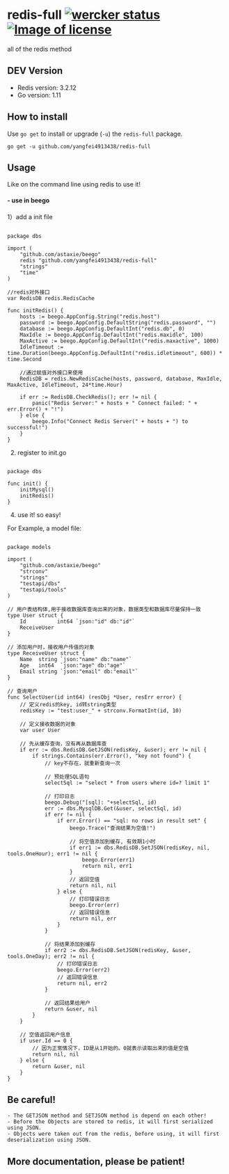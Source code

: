 # redis-full [![wercker status](https://app.wercker.com/status/5151a44054cbd71b158674b5b6093a6b/s/master "wercker status")](https://app.wercker.com/project/byKey/5151a44054cbd71b158674b5b6093a6b) [![Image of license](https://camo.githubusercontent.com/890acbdcb87868b382af9a4b1fac507b9659d9bf/68747470733a2f2f696d672e736869656c64732e696f2f62616467652f6c6963656e73652d4d49542d626c75652e737667)](https://github.com/yangfei4913438/redis-full/blob/master/LICENSE)         
all of the redis method

## DEV Version
- Redis version: 3.2.12
- Go version: 1.11

## How to install
Use `go get` to install or upgrade (`-u`) the `redis-full` package.

    go get -u github.com/yangfei4913438/redis-full

## Usage
Like on the command line using redis to use it! 

#### - use in beego

1）add a init file

```golang

package dbs

import (
	"github.com/astaxie/beego"
	redis "github.com/yangfei4913438/redis-full"
	"strings"
	"time"
)

//redis对外接口
var RedisDB redis.RedisCache

func initRedis() {
	hosts := beego.AppConfig.String("redis.host")
	password := beego.AppConfig.DefaultString("redis.password", "")
	database := beego.AppConfig.DefaultInt("redis.db", 0)
	MaxIdle := beego.AppConfig.DefaultInt("redis.maxidle", 100)
	MaxActive := beego.AppConfig.DefaultInt("redis.maxactive", 1000)
	IdleTimeout := time.Duration(beego.AppConfig.DefaultInt("redis.idletimeout", 600)) * time.Second

	//通过赋值对外接口来使用
	RedisDB = redis.NewRedisCache(hosts, password, database, MaxIdle, MaxActive, IdleTimeout, 24*time.Hour)

	if err := RedisDB.CheckRedis(); err != nil {
		panic("Redis Server:" + hosts + " Connect failed: " + err.Error() + "!")
	} else {
		beego.Info("Connect Redis Server(" + hosts + ") to successful!")
	}
}

```

2) register to init.go 

```golang

package dbs

func init() {
	initMysql()
	initRedis()
}

```

4) use it! so easy!

For Example, a model file:

```golang

package models

import (
	"github.com/astaxie/beego"
	"strconv"
	"strings"
	"testapi/dbs"
	"testapi/tools"
)

// 用户表结构体,用于接收数据库查询出来的对象，数据类型和数据库尽量保持一致
type User struct {
	Id          int64 `json:"id" db:"id"`
	ReceiveUser
}

// 添加用户时，接收用户传值的对象
type ReceiveUser struct {
	Name  string `json:"name" db:"name"`
	Age   int64  `json:"age" db:"age"`
	Email string `json:"email" db:"email"`
}

// 查询用户
func SelectUser(id int64) (resObj *User, resErr error) {
	// 定义redis的key, id转string类型
	redisKey := "test:user_" + strconv.FormatInt(id, 10)

	// 定义接收数据的对象
	var user User

	// 先从缓存查询，没有再从数据库查
	if err := dbs.RedisDB.GetJSON(redisKey, &user); err != nil {
		if strings.Contains(err.Error(), "key not found") {
			// key不存在，就重新查询一次

			// 预处理SQL语句
			selectSql := "select * from users where id=? limit 1"

			// 打印日志
			beego.Debug("[sql]: "+selectSql, id)
			err := dbs.MysqlDB.Get(&user, selectSql, id)
			if err != nil {
				if err.Error() == "sql: no rows in result set" {
					beego.Trace("查询结果为空值!")

					// 将空值添加到缓存, 有效期1小时
					if err1 := dbs.RedisDB.SetJSON(redisKey, nil, tools.OneHour); err1 != nil {
						beego.Error(err1)
						return nil, err1
					}
					// 返回空值
					return nil, nil
				} else {
					// 打印错误日志
					beego.Error(err)
					// 返回错误信息
					return nil, err
				}
			}

			// 将结果添加到缓存
			if err2 := dbs.RedisDB.SetJSON(redisKey, &user, tools.OneDay); err2 != nil {
				// 打印错误日志
				beego.Error(err2)
				// 返回错误信息
				return nil, err2
			}

			// 返回结果给用户
			return &user, nil
		}
	}

	// 空值返回用户信息
	if user.Id == 0 {
		// 因为正常情况下，ID是从1开始的。0就表示读取出来的值是空值
		return nil, nil
	} else {
		return &user, nil
	}
}
```

## Be careful!
    - The GETJSON method and SETJSON method is depend on each other!
    - Before the Objects are stored to redis, it will first serialized using JSON.
    - Objects were taken out from the redis, before using, it will first deserialization using JSON.

## More documentation, please be patient!
